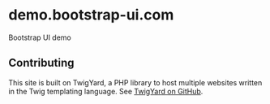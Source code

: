 # demo.bootstrap-ui.com
Bootstrap UI demo

## Contributing
This site is built on TwigYard, a PHP library to host multiple websites written in the Twig templating language. See [TwigYard on GitHub](https://github.com/twigyard/twigyard).

